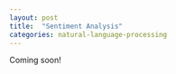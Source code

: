 ```yaml
---
layout: post
title:  "Sentiment Analysis"
categories: natural-language-processing 
---
```


Coming soon!


